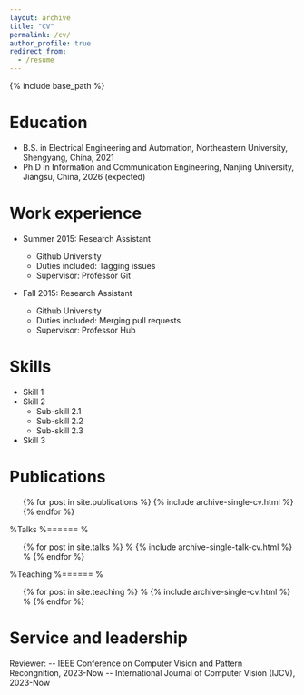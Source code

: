 ```yaml
---
layout: archive
title: "CV"
permalink: /cv/
author_profile: true
redirect_from:
  - /resume
---
```


{% include base_path %}

Education
======
* B.S. in Electrical Engineering and Automation, Northeastern University, Shengyang, China, 2021
* Ph.D in Information and Communication Engineering, Nanjing University, Jiangsu, China, 2026 (expected)

Work experience
======
* Summer 2015: Research Assistant
  * Github University
  * Duties included: Tagging issues
  * Supervisor: Professor Git

* Fall 2015: Research Assistant
  * Github University
  * Duties included: Merging pull requests
  * Supervisor: Professor Hub
  
Skills
======
* Skill 1
* Skill 2
  * Sub-skill 2.1
  * Sub-skill 2.2
  * Sub-skill 2.3
* Skill 3

Publications
======
  <ul>{% for post in site.publications %}
    {% include archive-single-cv.html %}
  {% endfor %}</ul>
  
%Talks
%======
%  <ul>{% for post in site.talks %}
%    {% include archive-single-talk-cv.html %}
%  {% endfor %}</ul>
  
%Teaching
%======
%  <ul>{% for post in site.teaching %}
%    {% include archive-single-cv.html %}
%  {% endfor %}</ul>
  
Service and leadership
======
Reviewer:
-- IEEE Conference on Computer Vision and Pattern Recongnition, 2023-Now
-- International Journal of Computer Vision (IJCV), 2023-Now
